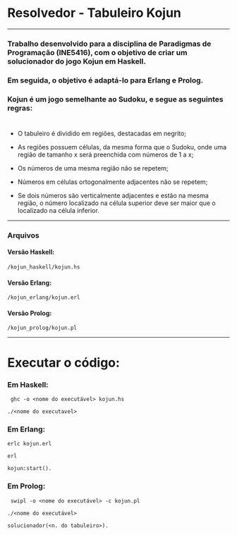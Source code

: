 # Resolvedor - Tabuleiro Kojun
---
### Trabalho desenvolvido para a disciplina de Paradigmas de Programação (INE5416), com o objetivo de criar um solucionador do jogo Kojun em Haskell. 
###   Em seguida, o objetivo é adaptá-lo para Erlang e Prolog.
### Kojun é um jogo semelhante ao Sudoku, e segue as seguintes regras:
#
* O tabuleiro é dividido em regiões, destacadas em negrito;

* As regiões possuem células, da mesma forma que o Sudoku, onde uma região de tamanho x será preenchida com números de 1 a x;

* Os números de uma mesma região não se repetem;

* Números em células ortogonalmente adjacentes não se repetem;

* Se dois números são verticalmente adjacentes e estão na mesma região, o número localizado na célula superior deve ser maior que o localizado na célula inferior.
--- 
### Arquivos
#### Versão Haskell:
```/kojun_haskell/kojun.hs```
#### Versão Erlang:
```/kojun_erlang/kojun.erl```
#### Versão Prolog:
```/kojun_prolog/kojun.pl```

---
# Executar o código:
### Em Haskell:
``` ghc -o <nome do executável> kojun.hs```

```./<nome do executavel>```
### Em Erlang:
`` erlc kojun.erl ``

``erl``

``kojun:start().``
### Em Prolog:
`` swipl -o <nome do executável> -c kojun.pl``

``./<nome do executável>``

``solucionador(<n. do tabuleiro>).``
